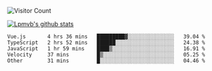 ![Visitor Count](https://profile-counter.glitch.me/Lpmvb/count.svg)

[![Lpmvb's github stats](https://github-readme-stats.vercel.app/api?username=lpmvb&show_icons=true&title_color=fff&icon_color=79ff97&text_color=9f9f9f&bg_color=151515)](https://github.com/anuraghazra/github-readme-stats)

<!--
Here are some ideas to get you started:

- 🔭 I’m currently working on ...
- 🌱 I’m currently learning ...
- 👯 I’m looking to collaborate on ...
- 🤔 I’m looking for help with ...
- 💬 Ask me about ...
- 📫 How to reach me: ...
- 😄 Pronouns: ...
- ⚡ Fun fact: ...
-->

<!--START_SECTION:waka-->

```text
Vue.js       4 hrs 36 mins   █████████▓░░░░░░░░░░░░░░░   39.04 %
TypeScript   2 hrs 52 mins   ██████░░░░░░░░░░░░░░░░░░░   24.38 %
JavaScript   1 hr 59 mins    ████▒░░░░░░░░░░░░░░░░░░░░   16.91 %
Velocity     37 mins         █▒░░░░░░░░░░░░░░░░░░░░░░░   05.25 %
Other        31 mins         █░░░░░░░░░░░░░░░░░░░░░░░░   04.46 %
```

<!--END_SECTION:waka-->
